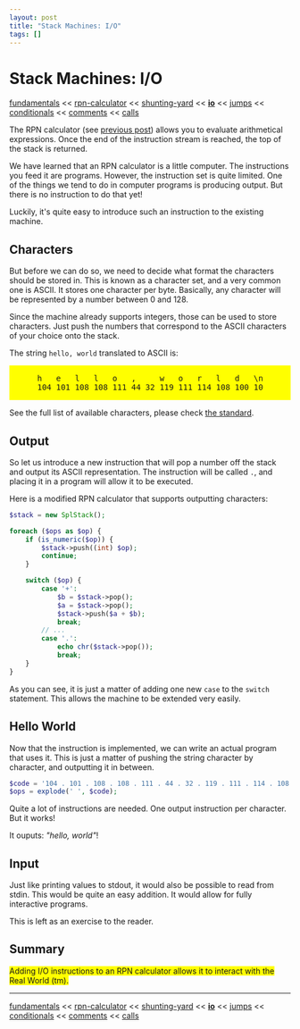 ```yaml
---
layout: post
title: "Stack Machines: I/O"
tags: []
---
```


# Stack Machines: I/O

[fundamentals](/2013/08/28/stack-machines-fundamentals.html) <<
[rpn-calculator](/2013/12/02/stack-machines-rpn.html) <<
[shunting-yard](/2013/12/03/stack-machines-shunting-yard.html) <<
[**io**](/2014/11/29/stack-machines-io.html) <<
[jumps](/2014/11/30/stack-machines-jumps.html) <<
[conditionals](/2014/12/01/stack-machines-conditionals.html) <<
[comments](/2014/12/02/stack-machines-comments.html) <<
[calls](/2014/12/03/stack-machines-calls.html)

The RPN calculator (see [previous post](/2013/12/02/stack-machines-rpn.html)) allows you to evaluate arithmetical expressions. Once the end of the instruction stream is reached, the top of the stack is returned.

We have learned that an RPN calculator is a little computer. The instructions you feed it are programs. However, the instruction set is quite limited. One of the things we tend to do in computer programs is producing output. But there is no instruction to do that yet!

Luckily, it's quite easy to introduce such an instruction to the existing machine.

## Characters

But before we can do so, we need to decide what format the characters should be stored in. This is known as a character set, and a very common one is ASCII. It stores one character per byte. Basically, any character will be represented by a number between 0 and 128.

Since the machine already supports integers, those can be used to store characters. Just push the numbers that correspond to the ASCII characters of your choice onto the stack.

The string `hello, world` translated to ASCII is:

<div class="ascii-table"><pre style="background-color: yellow; padding: 15px 50px;">
h   e   l   l   o   ,     w   o   r   l   d   \n
104 101 108 108 111 44 32 119 111 114 108 100 10
</pre></div>

See the full list of available characters, please check [the standard](http://www.unicode.org/charts/PDF/U0000.pdf).

## Output

So let us introduce a new instruction that will pop a number off the stack and output its ASCII representation. The instruction will be called `.`, and placing it in a program will allow it to be executed.

Here is a modified RPN calculator that supports outputting characters:

~~~php
$stack = new SplStack();

foreach ($ops as $op) {
    if (is_numeric($op)) {
        $stack->push((int) $op);
        continue;
    }

    switch ($op) {
        case '+':
            $b = $stack->pop();
            $a = $stack->pop();
            $stack->push($a + $b);
            break;
        // ...
        case '.':
            echo chr($stack->pop());
            break;
    }
}
~~~

As you can see, it is just a matter of adding one new `case` to the `switch` statement. This allows the machine to be extended very easily.

## Hello World

Now that the instruction is implemented, we can write an actual program that uses it. This is just a matter of pushing the string character by character, and outputting it in between.

~~~php
$code = '104 . 101 . 108 . 108 . 111 . 44 . 32 . 119 . 111 . 114 . 108 . 100 . 10 .';
$ops = explode(' ', $code);
~~~

Quite a lot of instructions are needed. One output instruction per character. But it works!

It ouputs: <em>"hello, world"</em>!

## Input

Just like printing values to stdout, it would also be possible to read from stdin. This would be quite an easy addition. It would allow for fully interactive programs.

This is left as an exercise to the reader.

## Summary

<span style="background-color: yellow;">
    Adding I/O instructions to an RPN calculator allows it to interact with the Real World (tm).
</span>

---

[fundamentals](/2013/08/28/stack-machines-fundamentals.html) <<
[rpn-calculator](/2013/12/02/stack-machines-rpn.html) <<
[shunting-yard](/2013/12/03/stack-machines-shunting-yard.html) <<
[**io**](/2014/11/29/stack-machines-io.html) <<
[jumps](/2014/11/30/stack-machines-jumps.html) <<
[conditionals](/2014/12/01/stack-machines-conditionals.html) <<
[comments](/2014/12/02/stack-machines-comments.html) <<
[calls](/2014/12/03/stack-machines-calls.html)
